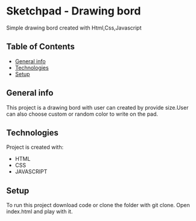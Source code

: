 # Sketchpad - Drawing bord
Simple drawing bord created with Html,Css,Javascript

## Table of Contents
* [General info](#general-info)
* [Technologies](#technologies)
* [Setup](#setup)

## General info
This project is a drawing bord with user can created by provide size.User can
also choose custom or random color to write on the pad.

## Technologies
Project is created with:
* HTML
* CSS
* JAVASCRIPT

## Setup
To run this project download code or clone the folder with git clone.
Open index.html and play with it.

